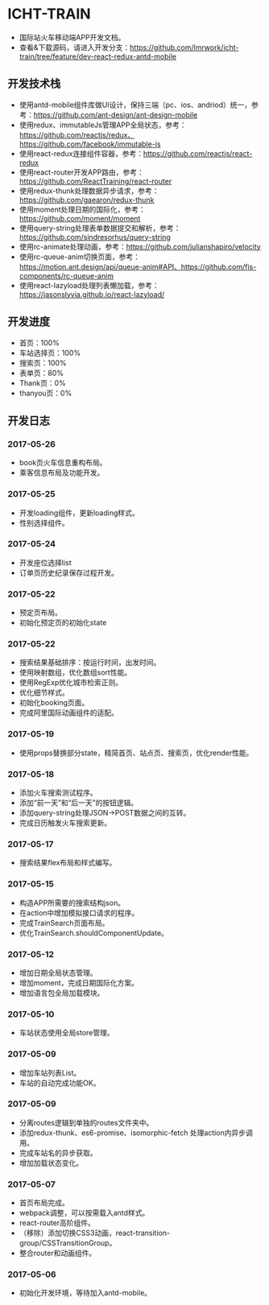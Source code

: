 # ICHT-TRAIN
- 国际站火车移动端APP开发文档。
- 查看&下载源码，请进入开发分支：https://github.com/lmrwork/icht-train/tree/feature/dev-react-redux-antd-mobile
## 开发技术栈
- 使用antd-mobile组件库做UI设计，保持三端（pc、ios、andriod）统一，参考：https://github.com/ant-design/ant-design-mobile
- 使用redux、immutableJs管理APP全局状态，参考：https://github.com/reactjs/redux、https://github.com/facebook/immutable-js
- 使用react-redux连接组件容器，参考：https://github.com/reactjs/react-redux
- 使用react-router开发APP路由，参考：https://github.com/ReactTraining/react-router
- 使用redux-thunk处理数据异步请求，参考：https://github.com/gaearon/redux-thunk
- 使用moment处理日期的国际化，参考：https://github.com/moment/moment
- 使用query-string处理表单数据提交和解析，参考：https://github.com/sindresorhus/query-string
- 使用rc-animate处理动画，参考：https://github.com/julianshapiro/velocity
- 使用rc-queue-anim切换页面，参考：https://motion.ant.design/api/queue-anim#API、https://github.com/fis-components/rc-queue-anim
- 使用react-lazyload处理列表懒加载，参考：https://jasonslyvia.github.io/react-lazyload/
## 开发进度
- 首页：100%
- 车站选择页：100%
- 搜索页：100%
- 表单页：80%
- Thank页：0%
- thanyou页：0%
## 开发日志
### 2017-05-26
- book页火车信息重构布局。
- 乘客信息布局及功能开发。
### 2017-05-25
- 开发loading组件，更新loading样式。
- 性别选择组件。
### 2017-05-24
- 开发座位选择list
- 订单页历史纪录保存过程开发。
### 2017-05-22
- 预定页布局。
- 初始化预定页的初始化state
### 2017-05-22
- 搜索结果基础排序：按运行时间，出发时间。
- 使用映射数组，优化数组sort性能。
- 使用RegExp优化城市检索正则。
- 优化细节样式。
- 初始化booking页面。
- 完成阿里国际动画组件的适配。
### 2017-05-19
- 使用props替换部分state，精简首页、站点页、搜索页，优化render性能。
### 2017-05-18
- 添加火车搜索测试程序。
- 添加“前一天”和“后一天”的按钮逻辑。
- 添加query-string处理JSON->POST数据之间的互转。
- 完成日历触发火车搜索更新。
### 2017-05-17
- 搜索结果flex布局和样式编写。
### 2017-05-15
- 构造APP所需要的搜索结构json。
- 在action中增加模拟接口请求的程序。
- 完成TrainSearch页面布局。
- 优化TrainSearch.shouldComponentUpdate。
### 2017-05-12
- 增加日期全局状态管理。
- 增加moment，完成日期国际化方案。
- 增加语言包全局加载模块。
### 2017-05-10
- 车站状态使用全局store管理。
### 2017-05-09
- 增加车站列表List。
- 车站的自动完成功能OK。
### 2017-05-09
- 分离routes逻辑到单独的routes文件夹中。
- 添加redux-thunk、es6-promise、isomorphic-fetch 处理action内异步调用。
- 完成车站名的异步获取。
- 增加加载状态变化。
### 2017-05-07
- 首页布局完成。
- webpack调整，可以按需载入antd样式。
- react-router高阶组件。
- （移除）添加切换CSS3动画，react-transition-group/CSSTransitionGroup。
- 整合router和动画组件。
### 2017-05-06
- 初始化开发环境，等待加入antd-mobile。